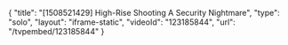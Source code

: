 {
    "title": "[1508521429] High-Rise Shooting A Security Nightmare",
    "type": "solo",
    "layout": "iframe-static",
    "videoId": "123185844",
    "url": "\/tvpembed\/123185844"
}